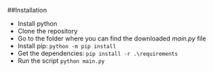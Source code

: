 ##Installation

- Install python
- Clone the repository
- Go to the folder where you can find the downloaded _main.py_ file 
- Install pip: ```python -m pip install```
- Get the dependencies: ``pip install -r .\requirements``
- Run the script ``python main.py``
